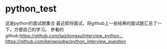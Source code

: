 # python_test
这是python的面试题集合
最近即将面试，将github上一些经典的面试题汇总了一下，方便自己的学习。
参看的github:https://github.com/taizilongxu/interview_python，https://github.com/kenwoodjw/python_interview_question
